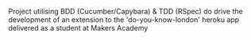 Project utilising BDD (Cucumber/Capybara) & TDD (RSpec) do drive the development of an extension to the 'do-you-know-london' heroku app delivered as a student at Makers Academy